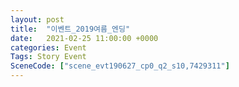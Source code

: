 ```yaml
---
layout: post
title:  "이벤트_2019여름_엔딩"
date:   2021-02-25 11:00:00 +0000
categories: Event
Tags: Story Event
SceneCode: ["scene_evt190627_cp0_q2_s10,7429311"]
---
```

